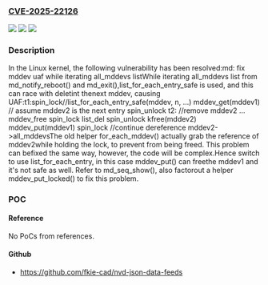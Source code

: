 ### [CVE-2025-22126](https://cve.mitre.org/cgi-bin/cvename.cgi?name=CVE-2025-22126)
![](https://img.shields.io/static/v1?label=Product&message=Linux&color=blue)
![](https://img.shields.io/static/v1?label=Version&message=f26514342255855f4ca3c0a92cb1cdea01c33004%3C%20ca9f84de76723b358dfc0606668efdca54afc2e5%20&color=brighgreen)
![](https://img.shields.io/static/v1?label=Vulnerability&message=n%2Fa&color=brighgreen)

### Description

In the Linux kernel, the following vulnerability has been resolved:md: fix mddev uaf while iterating all_mddevs listWhile iterating all_mddevs list from md_notify_reboot() and md_exit(),list_for_each_entry_safe is used, and this can race with deletint thenext mddev, causing UAF:t1:spin_lock//list_for_each_entry_safe(mddev, n, ...) mddev_get(mddev1) // assume mddev2 is the next entry spin_unlock            t2:            //remove mddev2            ...            mddev_free            spin_lock            list_del            spin_unlock            kfree(mddev2) mddev_put(mddev1) spin_lock //continue dereference mddev2->all_mddevsThe old helper for_each_mddev() actually grab the reference of mddev2while holding the lock, to prevent from being freed. This problem can befixed the same way, however, the code will be complex.Hence switch to use list_for_each_entry, in this case mddev_put() can freethe mddev1 and it's not safe as well. Refer to md_seq_show(), also factorout a helper mddev_put_locked() to fix this problem.

### POC

#### Reference
No PoCs from references.

#### Github
- https://github.com/fkie-cad/nvd-json-data-feeds

